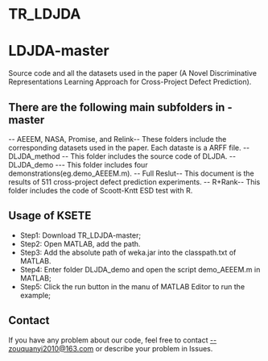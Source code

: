 # TR_LDJDA
# LDJDA-master
Source code and all the datasets used in the paper (A Novel Discriminative Representations Learning Approach for Cross-Project Defect Prediction).

## There are the following  main subfolders in -master
-- AEEEM, NASA, Promise, and Relink--
                   These folders include the corresponding datasets used in the paper. Each dataste is a ARFF file.
-- DLJDA_method --  This folder includes the source code of DLJDA.
-- DLJDA_demo  ---  This folder includes four  demonstrations(eg.demo_AEEEM.m).
-- Full Reslut--    This document is the results of 511 cross-project defect prediction experiments.
-- R+Rank--         This folder includes the code of Scoott-Kntt ESD test with R.    

## Usage of KSETE
- Step1: Download TR_LDJDA-master;
- Step2: Open MATLAB, add the path.
- Step3: Add the absolute path of weka.jar into the classpath.txt of MATLAB.
- Step4: Enter folder  DLJDA_demo and open the script demo_AEEEM.m in MATLAB;
- Step5: Click the run button in the manu of MATLAB Editor to run the example; 

## Contact
If you have any problem about our code, feel free to contact --zouquanyi2010@163.com or describe your problem in Issues.
